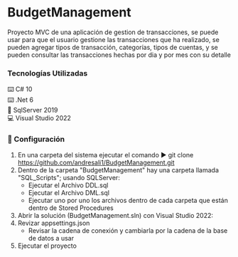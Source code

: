 # BudgetManagement
Proyecto MVC de una aplicación de gestion de transacciones, se puede usar para que el usuario gestione las transacciones que ha realizado, se pueden agregar tipos de transacción, categorías, tipos de cuentas, y se pueden consultar las transacciones hechas por dia y por mes con su detalle 

### Tecnologías Utilizadas
:keyboard: C# 10  
:keyboard: .Net 6  
:minidisc: SqlServer 2019  
:computer: Visual Studio 2022  

### :open_book: Configuración  
1. En una carpeta del sistema ejecutar el comando :arrow_forward: git clone https://github.com/andresali1/BudgetManagement.git
2. Dentro de la carpeta "BudgetManagement" hay una carpeta llamada "SQL_Scripts"; usando SQLServer:    
    * Ejecutar el Archivo DDL.sql
    * Ejecutar el Archivo DML.sql
    * Ejecutar uno por uno los archivos dentro de cada carpeta que están dentro de Stored Procedures
3. Abrir la solución (BudgetManagement.sln) con Visual Studio 2022:
4. Revizar appsettings.json 
    * Revisar la cadena de conexión y cambiarla por la cadena de la base de datos a usar
6.  Ejecutar el proyecto

